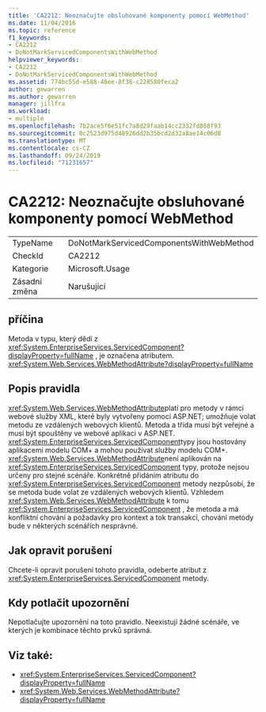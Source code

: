 ```yaml
---
title: 'CA2212: Neoznačujte obsluhované komponenty pomocí WebMethod'
ms.date: 11/04/2016
ms.topic: reference
f1_keywords:
- CA2212
- DoNotMarkServicedComponentsWithWebMethod
helpviewer_keywords:
- CA2212
- DoNotMarkServicedComponentsWithWebMethod
ms.assetid: 774bc55d-e588-48ee-8f38-c228580feca2
author: gewarren
ms.author: gewarren
manager: jillfra
ms.workload:
- multiple
ms.openlocfilehash: 7b2ace5f6e51fc7a8d29faab14cc2332fd808f93
ms.sourcegitcommit: 0c2523d975d48926dd2b35bcd2d32a8ae14c06d8
ms.translationtype: MT
ms.contentlocale: cs-CZ
ms.lasthandoff: 09/24/2019
ms.locfileid: "71231657"
---
```

# <a name="ca2212-do-not-mark-serviced-components-with-webmethod"></a>CA2212: Neoznačujte obsluhované komponenty pomocí WebMethod

|||
|-|-|
|TypeName|DoNotMarkServicedComponentsWithWebMethod|
|CheckId|CA2212|
|Kategorie|Microsoft.Usage|
|Zásadní změna|Narušující|

## <a name="cause"></a>příčina

Metoda v typu, který dědí z <xref:System.EnterpriseServices.ServicedComponent?displayProperty=fullName> , je označena atributem. <xref:System.Web.Services.WebMethodAttribute?displayProperty=fullName>

## <a name="rule-description"></a>Popis pravidla

<xref:System.Web.Services.WebMethodAttribute>platí pro metody v rámci webové služby XML, které byly vytvořeny pomocí ASP.NET; umožňuje volat metodu ze vzdálených webových klientů. Metoda a třída musí být veřejné a musí být spouštěny ve webové aplikaci v ASP.NET. <xref:System.EnterpriseServices.ServicedComponent>typy jsou hostovány aplikacemi modelu COM+ a mohou používat služby modelu COM+. <xref:System.Web.Services.WebMethodAttribute>není aplikován na <xref:System.EnterpriseServices.ServicedComponent> typy, protože nejsou určeny pro stejné scénáře. Konkrétně přidáním atributu do <xref:System.EnterpriseServices.ServicedComponent> metody nezpůsobí, že se metoda bude volat ze vzdálených webových klientů. Vzhledem <xref:System.Web.Services.WebMethodAttribute> k tomu <xref:System.EnterpriseServices.ServicedComponent> , že metoda a má konfliktní chování a požadavky pro kontext a tok transakcí, chování metody bude v některých scénářích nesprávné.

## <a name="how-to-fix-violations"></a>Jak opravit porušení

Chcete-li opravit porušení tohoto pravidla, odeberte atribut z <xref:System.EnterpriseServices.ServicedComponent> metody.

## <a name="when-to-suppress-warnings"></a>Kdy potlačit upozornění

Nepotlačujte upozornění na toto pravidlo. Neexistují žádné scénáře, ve kterých je kombinace těchto prvků správná.

## <a name="see-also"></a>Viz také:

- <xref:System.EnterpriseServices.ServicedComponent?displayProperty=fullName>
- <xref:System.Web.Services.WebMethodAttribute?displayProperty=fullName>